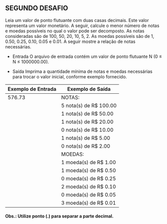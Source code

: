 ## SEGUNDO DESAFIO

Leia um valor de ponto flutuante com duas casas decimais. Este valor representa um valor
monetário. A seguir, calcule o menor número de notas e moedas possíveis no qual o valor
pode ser decomposto. As notas consideradas são de 100, 50, 20, 10, 5, 2. As moedas
possíveis são de 1, 0.50, 0.25, 0.10, 0.05 e 0.01. A seguir mostre a relação de notas
necessárias.

- Entrada
O arquivo de entrada contém um valor de ponto flutuante N (0 ≤ N ≤ 1000000.00).

- Saída
Imprima a quantidade mínima de notas e moedas necessárias para trocar o valor inicial,
conforme exemplo fornecido.


|   Exemplo de Entrada  |     Exemplo de Saída    |
| --------------------- | ------------------------|
| 576.73                | NOTAS:                  |
|                       | 5 nota(s) de R$ 100.00  | 
|                       | 1 nota(s) de R$ 50.00   |
|                       | 1 nota(s) de R$ 20.00   |
|                       | 0 nota(s) de R$ 10.00   |
|                       | 1 nota(s) de R$ 5.00    |
|                       | 0 nota(s) de R$ 2.00    |
|                       | MOEDAS:                 |
|                       | 1 moeda(s) de R$ 1.00   |
|                       | 1 moeda(s) de R$ 0.50   |
|                       | 0 moeda(s) de R$ 0.25   |
|                       | 2 moeda(s) de R$ 0.10   |
|                       | 0 moeda(s) de R$ 0.05   |
|                       | 3 moeda(s) de R$ 0.01   |


#### Obs.: Utilize ponto (.) para separar a parte decimal.